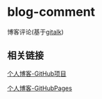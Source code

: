 # blog-comment
博客评论(基于[gitalk](https://github.com/gitalk/gitalk)) 
## 相关链接
[个人博客-GitHub项目](https://github.com/z-Yic/z-Yic.github.io) 

[个人博客-GitHubPages](https://z-yic.github.io/) 
